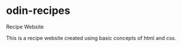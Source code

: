 # odin-recipes
Recipe Website

This is a recipe website created using basic concepts of html and css.
